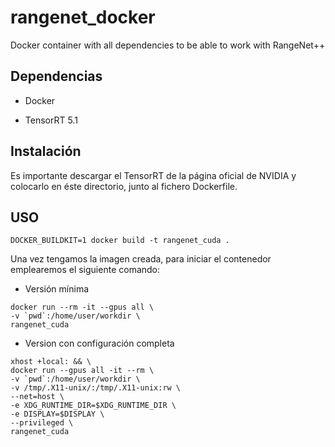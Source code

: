# rangenet_docker
Docker container with all dependencies to be able to work with RangeNet++

## Dependencias

* Docker

* TensorRT 5.1


## Instalación

Es importante descargar el TensorRT de la página oficial de NVIDIA y colocarlo en éste directorio, junto al fichero Dockerfile.

## USO

```
DOCKER_BUILDKIT=1 docker build -t rangenet_cuda .
```

Una vez tengamos la imagen creada, para iniciar el contenedor emplearemos el siguiente comando:

* Versión mínima

```
docker run --rm -it --gpus all \
-v `pwd`:/home/user/workdir \
rangenet_cuda
```

* Version con configuración completa
```
xhost +local: && \
docker run --gpus all -it --rm \
-v `pwd`:/home/user/workdir \
-v /tmp/.X11-unix/:/tmp/.X11-unix:rw \
--net=host \
-e XDG_RUNTIME_DIR=$XDG_RUNTIME_DIR \
-e DISPLAY=$DISPLAY \
--privileged \
rangenet_cuda
```
